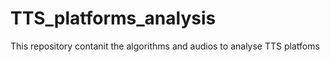 # TTS_platforms_analysis
This repository contanit the algorithms and audios to analyse TTS platfoms
